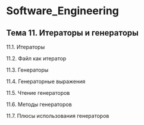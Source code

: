 # Software_Engineering
## Тема 11. Итераторы и генераторы

11.1. Итераторы

11.2. Файл как итератор

11.3. Генераторы

11.4. Генераторные выражения

11.5. Чтение генераторов

11.6. Методы генераторов

11.7. Плюсы использования генераторов

